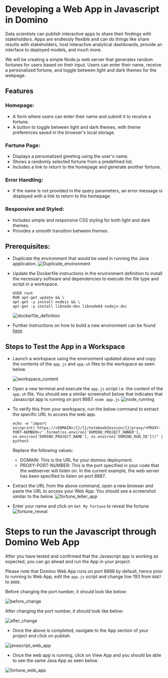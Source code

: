 # Developing a Web App in Javascript in Domino

Data scientists can publish interactive apps to share their findings with stakeholders. Apps are endlessly flexible and can do things like share results with stakeholders, host interactive analytical dashboards, provide an interface to deployed models, and much more.

We will be creating a simple Node.js web server that generates random fortunes for users based on their input. Users can enter their name, receive a personalized fortune, and toggle between light and dark themes for the webpage.

## Features

### Homepage:
- A form where users can enter their name and submit it to receive a fortune.
- A button to toggle between light and dark themes, with theme preferences saved in the browser's local storage.

### Fortune Page:
- Displays a personalized greeting using the user's name.
- Shows a randomly selected fortune from a predefined list.
- Includes a link to return to the homepage and generate another fortune.

### Error Handling:
- If the name is not provided in the query parameters, an error message is displayed with a link to return to the homepage.

### Responsive and Styled:
- Includes simple and responsive CSS styling for both light and dark themes.
- Provides a smooth transition between themes.

## Prerequisites:

- Duplicate the environment that would be used in running the Java application.
 ![Duplicate_environment](images/duplicate_environment.png)

- Update the Dockerfile instructions in the environment definition to install the necessary software and dependencies to execute the file type and script in a workspace.

    ````
    USER root
    RUN apt-get update && \
    apt-get -y install nodejs && \
    apt-get -y install libnode-dev libnode64 nodejs-doc
    ````
  ![dockerfile_definition](images/dockerfile-instructions.png)

- Further instructions on how to build a new environment can be found [here](https://docs.dominodatalab.com/en/5.11/user_guide/5dd2c1/edit-environment-definition/).

## Steps to Test the App in a Workspace

-  Launch a workspace using the environment updated above and copy the contents of the `app.js` and `app.sh` files to the workspace as seen below.

   ![workspace_content](images/workspace_content.png)
  - Open a new terminal and execute the `app.js` script i.e. the content of the `app.sh` file. You should see a similar screenshot below that indicates that Javascript app is running on port 8887.
    `node app.js`
    ![node_running](images/node_running.png)

  - To verify this from your workspace, run the below command to extract the specific URL to access the web app.

    ``````
    echo -e "import os\nprint('https://<DOMAIN>/{}/{}/notebookSession/{}/proxy/<PROXY-PORT-NUMBER>/'.format(os.environ['DOMINO_PROJECT_OWNER'], os.environ['DOMINO_PROJECT_NAME'], os.environ['DOMINO_RUN_ID']))" | python3
    ``````
    Replace the following values:
    - DOMAIN: This is the URL for your domino deployment.
    - PROXY-PORT-NUMBER: This is the port specified in your code that the webserver will listen on. In the current example, the web server has been specified to listen on port 8887.
    
  - Extract the URL from the above command, open a new browser and paste the URL to access your Web App. You should see a screenshot similar to the below.
    ![fortune_teller_app](images/fortune-teller-app.png)

  - Enter your name and click on `Get My Fortune` to reveal the fortune
    ![fortune_reveal](images/fortune-reveal.png)

# Steps to run the Javascript through Domino Web App

After you have tested and confirmed that the Javascript app is working as expected, you can go ahead and run the App in your project. 

Please note that Domino Web App runs on port 8888 by default, hence prior to running to Web App, edit the `app.js` script and change line 193 from `8887` to `8888`.

Before changing the port number, it should look like below:

![before_change](images/change-port.png)

After changing the port number, it should look like below:

![after_change](images/after-change.png)

- Once the above is completed, navigate to the App section of your project and click on publish.

![javascript_web_app](images/javascript_web-app.png)

- Once the web app is running, click on View App and you should be able to see the same Java App as seen below.

![fortune_web_app](images/fortune-from-web-app.png)